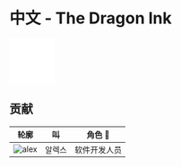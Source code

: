 # 中文 -  The Dragon Ink

<a href="https://allegsu.github.io/dragon-ink/">
    <img src="./.github/banner-logo.png" alt="icon" title="icon" align="center" height="80" />
</a>


## 贡献

| 轮廓 | 叫 | 角色 🎲 |
| --- | --- | --- |
| <img src="https://avatars.githubusercontent.com/u/125106165?v=4" width="100px;" alt="alex"/> | 알렉스 | 软件开发人员 |


